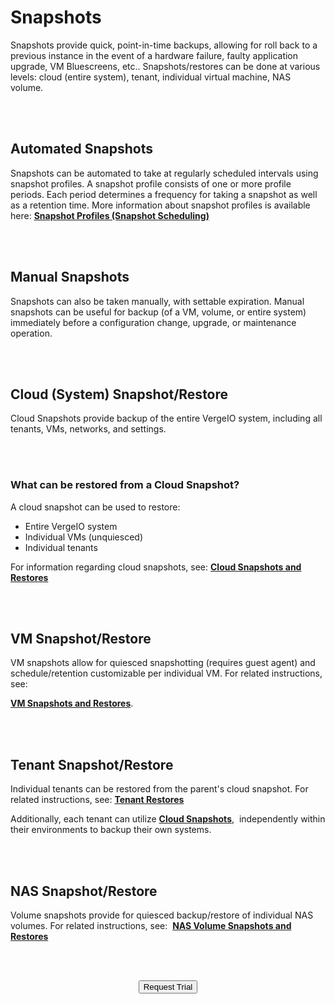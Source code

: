 

# Snapshots

Snapshots provide quick, point-in-time backups, allowing for roll back to a previous instance in the event of a hardware failure, faulty application upgrade, VM Bluescreens, etc.. Snapshots/restores can be done at various levels: cloud (entire system), tenant, individual virtual machine, NAS volume.


<br>
<br>

## Automated Snapshots

Snapshots can be automated to take at regularly scheduled intervals using snapshot profiles. A snapshot profile consists of one or more profile periods. Each period determines a frequency for taking a snapshot as well as a retention time. More information about snapshot profiles is available here: [**Snapshot Profiles (Snapshot Scheduling)**](/public/ProductGuide/snapshot-profiles)

<br>
<br>

## Manual Snapshots

Snapshots can also be taken manually, with settable expiration. Manual snapshots can be useful for backup (of a VM, volume, or entire system) immediately before a configuration change, upgrade, or maintenance operation.

<br>
<br>


## Cloud (System) Snapshot/Restore

Cloud Snapshots provide backup of the entire VergeIO system, including all tenants, VMs, networks, and settings.

<br>
<br>


### What can be restored from a Cloud Snapshot?

A cloud snapshot can be used to restore:

-   Entire VergeIO system
-   Individual VMs (unquiesced)
-   Individual tenants

For information regarding cloud snapshots, see: [**Cloud Snapshots and Restores**](/public/ProductGuide/cloudsnapshotandrestore)

<br>
<br>

## VM Snapshot/Restore

VM snapshots allow for quiesced snapshotting (requires guest agent) and schedule/retention customizable per individual VM. For related instructions, see: 

[**VM Snapshots and Restores**](/public/ProductGuide/VMsnapshotsandrestores).

<br>
<br>

## Tenant Snapshot/Restore

Individual tenants can be restored from the parent's cloud snapshot. For related instructions, see: [**Tenant Restores**](/public/ProductGuide/tenantrestores)

Additionally, each tenant can utilize [**Cloud Snapshots**](/public/ProductGuide/cloudsnapshotandrestore),  independently within their environments to backup their own systems.
 
 <br>
<br>

## NAS Snapshot/Restore

Volume snapshots provide for quiesced backup/restore of individual NAS volumes. For related instructions, see:  [**NAS Volume Snapshots and Restores**](/public/ProductGuide/volumesnapsandrestores)

<br>   



<br>

<div style="text-align:center; margin-bottom:5px">

  <a href="https://www.verge.io/test-drive#Demo-Section"><button class="button-cta">Request Trial</button></a>
</div>